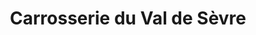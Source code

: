 ---
title: "Carrosserie du Val de Sèvre"
url: /nanteuil/carrosserie-du-val-de-sevre/
shop: Autowerkstatt
---